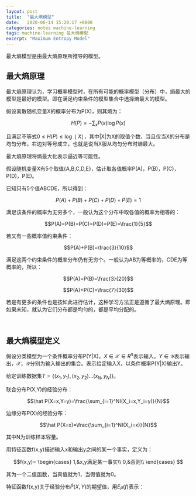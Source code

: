 ```yaml
---
layout: post
title:  "最大熵模型"
date:   2020-06-14 15:20:17 +0800
categories: notes machine-learning
tags: machine-learning 最大熵模型
excerpt: "Maximum Entropy Model"
---
```


最大熵模型是由最大熵原理所推导的模型。

## 最大熵原理

最大熵原理认为，学习概率模型时，在所有可能的概率模型（分布）中，熵最大的模型是最好的模型。即在满足约束条件的模型集合中选择熵最大的模型。

假设离散随机变量X的概率分布为P(X)，则其熵为：

$$H(P)=-\sum_xP(x)\log P(x)$$

且满足不等式$0\le H(P)\le\log\mid X\mid$，其中\|X\|为X的取值个数，当且仅当X的分布是均匀分布，右边对等号成立，也就是说当X服从均匀分布时熵最大。

最大熵原理将熵最大化表示逼近等可能性。

假设随机变量X有5个取值{A,B,C,D,E}，估计取各值概率P(A)，P(B)，P(C)，P(D)，P(E)。

已知只有5个值ABCDE，所以得到：

$$P(A)+P(B)+P(C)+P(D)+P(E)=1$$

满足该条件的概率为无穷多个，一般认为这个分布中取各值的概率为相等的：

$$P(A)=P(B)=P(C)=P(D)=P(E)=\frac{1}{5}$$

若又有一些概率值约束条件：

$$P(A)+P(B)=\frac{3}{10}$$

满足这两个约束条件的概率分布仍有无穷个。一般认为AB为等概率的，CDE为等概率的，所以：

$$P(A)=P(B)=\frac{3}{20}$$

$$P(A)+P(C)=\frac{7}{30}$$

若是有更多的条件也是按如此进行估计，这种学习方法正是遵循了最大熵原理。即如果未知，就认为它们分布都是均匀的，都是平均分配的。

&emsp;

## 最大熵模型定义

假设分类模型为一个条件概率分布P(Y\|X)，$X\in\mathscr X\in R^n$表示输入，$Y\in \mathscr Y$表示输出，$\mathscr X，\mathscr Y$分别为输入输出的集合。表示给定输入X，以条件概率P(Y\|X)输出Y。

给定训练数据集$T=\lbrace(x_1,y_1),(x_2,y_2)\ldots (x_N,y_N)\rbrace$。

联合分布P(X,Y)的经验分布：

$$\hat P(X=x,Y=y)=\frac{\sum_{i=1}^NI(X_i=x,Y_i=y)}{N}$$

边缘分布P(X)的经验分布：

$$\hat P(X=x)=\frac{\sum_{i=1}^NI(X_i=x)}{N}$$

其中N为训练样本容量。

用特征函数f(x,y)描述输入x和输出y之间的某一个事实，定义为：

$$f(x,y)=
\begin{cases}
1,&x,y满足某一事实\\
0,&否则\\
\end{cases}
$$

其为一个二值函数，当真值就为1，当假值就为0。

特征函数f(x,y)关于经验分布$\hat P(X,Y)$的期望值，用$E_{\hat P}(f)$表示：

$$$$
